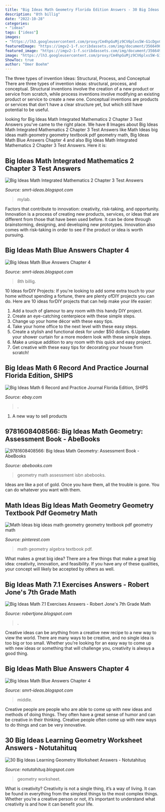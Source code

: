 ```yaml
---
title: "Big Ideas Math Geometry Florida Edition Answers - 30 Big Ideas Learning Geometry Worksheet Answers"
description: "8th billig"
date: "2022-10-28"
categories:
- "ideas"
tags: ["ideas"]
images:
- "https://lh3.googleusercontent.com/proxy/Cm4hpGuMjz9CV6plxs5W-G1cDgxCOt-Vin79kWx31eAfUE0ZPEPLyPmEdMlvVK6JxxxCFQlqRcVGwCGT178n53CxXJGgbljzFc0_DrFMBFz36CImV5zaV2Qiqp52YNnPkNn5r7sZ16RwMdqc-VKI9g-ORhwvSiHdcL-8eAE=s0-d"
featuredImage: "https://imgv2-1-f.scribdassets.com/img/document/356649045/original/0361697f39/1623354140?v=1"
featured_image: "https://imgv2-1-f.scribdassets.com/img/document/356649045/original/0361697f39/1623354140?v=1"
image: "https://lh3.googleusercontent.com/proxy/Cm4hpGuMjz9CV6plxs5W-G1cDgxCOt-Vin79kWx31eAfUE0ZPEPLyPmEdMlvVK6JxxxCFQlqRcVGwCGT178n53CxXJGgbljzFc0_DrFMBFz36CImV5zaV2Qiqp52YNnPkNn5r7sZ16RwMdqc-VKI9g-ORhwvSiHdcL-8eAE=s0-d"
ShowToc: true
author: "Omer Boehm"
---
```



The three types of invention Ideas: Structural, Process, and Conceptual
There are three types of invention ideas: structural, process, and conceptual. Structural inventions involve the creation of a new product or service from scratch, while process inventions involve modifying an existing product or service to create a new one. Conceptual inventions are products or services that don't have a clear structure yet, but which still have potential to be useful.

	

		
looking for Big Ideas Math Integrated Mathematics 2 Chapter 3 Test Answers you've came to the right place. We have 8 Images about Big Ideas Math Integrated Mathematics 2 Chapter 3 Test Answers like Math Ideas big ideas math geometry geometry textbook pdf geometry math, Big Ideas Math Blue Answers Chapter 4 and also Big Ideas Math Integrated Mathematics 2 Chapter 3 Test Answers. Here it is:
		
    
## Big Ideas Math Integrated Mathematics 2 Chapter 3 Test Answers

<img loading=lazy src="https://i.ytimg.com/vi/IlyQpYwz9Yc/maxresdefault.jpg" onerror="this.onerror=null;this.src='https://tse1.mm.bing.net/th?id=OIP.WLb4JePwnY7_7aHM6BhAawHaEK&amp;pid=15.1';" alt="Big Ideas Math Integrated Mathematics 2 Chapter 3 Test Answers">

_Source: smrt-ideas.blogspot.com_

>mylab. 

	

Factors that contribute to innovation: creativity, risk-taking, and opportunity.
Innovation is a process of creating new products, services, or ideas that are different from those that have been used before. It can be done through brainstorming, designing, and developing new prototypes. Innovation also comes with risk-taking in order to see if the product or idea is worth pursuing.

    
## Big Ideas Math Blue Answers Chapter 4

<img loading=lazy src="https://msbilligmath.weebly.com/uploads/8/5/6/0/85607748/rpj_p66.png" onerror="this.onerror=null;this.src='https://tse2.mm.bing.net/th?id=OIP.IgIIJRGPV5OsOXgf42TMGgHaJQ&amp;pid=15.1';" alt="Big Ideas Math Blue Answers Chapter 4">

_Source: smrt-ideas.blogspot.com_

>8th billig. 

	

10 Ideas forDIY Projects:
If you're looking to add some extra touch to your home without spending a fortune, there are plenty ofDIY projects you can do. Here are 10 ideas forDIY projects that can help make your life easier:
1. Add a touch of glamour to any room with this handy DIY project.
2. Create an eye-catching centerpiece with these simple steps.
3. Change up your home décor with these easy tips.
4. Take your home office to the next level with these easy steps.
5. Create a stylish and functional desk for under $50 dollars. 
6.Update your shower curtain for a more modern look with these simple steps. 
7. Make a unique addition to any room with this quick and easy project. 
8. Get creative with these easy tips for decorating your house from scratch!

    
## Big Ideas Math 6 Record And Practice Journal Florida Edition, SHIPS

<img loading=lazy src="https://i.ebayimg.com/images/g/R10AAOSwcRNfBGfX/s-l640.jpg" onerror="this.onerror=null;this.src='https://tse2.mm.bing.net/th?id=OIP.IoQg2jTLJ8K1NNmNH1BrjwHaJ4&amp;pid=15.1';" alt="Big Ideas Math 6 Record and Practice Journal Florida Edition, SHIPS">

_Source: ebay.com_

>. 

	

1. A new way to sell products

    
## 9781608408566: Big Ideas Math Geometry: Assessment Book - AbeBooks

<img loading=lazy src="https://pictures.abebooks.com/isbn/9781608408566-us.jpg" onerror="this.onerror=null;this.src='https://tse2.mm.bing.net/th?id=OIP.ru5eE_yU8CKzKxOZwr9TSQAAAA&amp;pid=15.1';" alt="9781608408566: Big Ideas Math Geometry: Assessment Book - AbeBooks">

_Source: abebooks.com_

>geometry math assessment isbn abebooks. 

	

Ideas are like a pot of gold. Once you have them, all the trouble is gone. You can do whatever you want with them.

    
## Math Ideas Big Ideas Math Geometry Geometry Textbook Pdf Geometry Math

<img loading=lazy src="https://i.pinimg.com/originals/97/02/8b/97028b91d7c72831214823484adf05ac.png" onerror="this.onerror=null;this.src='https://tse3.mm.bing.net/th?id=OIP.X4i-sBVAVTbVHuI8iGmYFQAAAA&amp;pid=15.1';" alt="Math Ideas big ideas math geometry geometry textbook pdf geometry math">

_Source: pinterest.com_

>math geometry algebra textbook pdf. 

	

What makes a great big idea?
There are a few things that make a great big idea: creativity, innovation, and feasibility. If you have any of these qualities, your concept will likely be accepted by others as well.

    
## Big Ideas Math 7.1 Exercises Answers - Robert Jone&#039;s 7th Grade Math

<img loading=lazy src="https://imgv2-1-f.scribdassets.com/img/document/356649045/original/0361697f39/1623354140?v=1" onerror="this.onerror=null;this.src='https://tse1.mm.bing.net/th?id=OIP.V50F1dXBqnjapDFN3uR6KwHaJ4&amp;pid=15.1';" alt="Big Ideas Math 7.1 Exercises Answers - Robert Jone&#039;s 7th Grade Math">

_Source: robertjone.blogspot.com_

>. 

	

Creative ideas can be anything from a creative new recipe to a new way to view the world. There are many ways to be creative, and no single idea is too big or too small. Whether you're looking for an easy way to come up with new ideas or something that will challenge you, creativity is always a good thing.

    
## Big Ideas Math Blue Answers Chapter 4

<img loading=lazy src="https://lh3.googleusercontent.com/proxy/Cm4hpGuMjz9CV6plxs5W-G1cDgxCOt-Vin79kWx31eAfUE0ZPEPLyPmEdMlvVK6JxxxCFQlqRcVGwCGT178n53CxXJGgbljzFc0_DrFMBFz36CImV5zaV2Qiqp52YNnPkNn5r7sZ16RwMdqc-VKI9g-ORhwvSiHdcL-8eAE=s0-d" onerror="this.onerror=null;this.src='https://tse3.mm.bing.net/th?id=OIP.1gjY_SfwZaVc81grrlvcVAHaEK&amp;pid=15.1';" alt="Big Ideas Math Blue Answers Chapter 4">

_Source: smrt-ideas.blogspot.com_

>middle. 

	

Creative people are people who are able to come up with new ideas and methods of doing things. They often have a great sense of humor and can be creative in their thinking. Creative people often come up with new ways to do things and can be very innovative.

    
## 30 Big Ideas Learning Geometry Worksheet Answers - Notutahituq

<img loading=lazy src="https://content.lessonplanet.com/resources/thumbnails/201533/original/cgrmlwnvbnzlcnqymdezmdmzmc0yotc2lte1bnpvcxuuanbn.jpg?1414295794" onerror="this.onerror=null;this.src='https://tse1.mm.bing.net/th?id=OIP.DRjHpZBPPLufkFvsaxRTRgAAAA&amp;pid=15.1';" alt="30 Big Ideas Learning Geometry Worksheet Answers - Notutahituq">

_Source: notutahituq.blogspot.com_

>geometry worksheet. 

	

What is creativity?
Creativity is not a single thing, it’s a way of living. It can be found in everything from the simplest things to the most complex things. Whether you’re a creative person or not, it’s important to understand what creativity is and how it can benefit your life.

